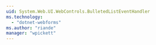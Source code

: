 ```yaml
---
uid: System.Web.UI.WebControls.BulletedListEventHandler
ms.technology: 
  - "dotnet-webforms"
ms.author: "riande"
manager: "wpickett"
---
```

